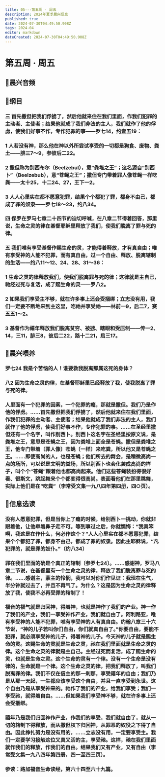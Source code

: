 ```yaml
---
title: 05---第五周 · 周五
description: 2024年夏季晨兴信息
published: true
date: 2024-07-30T04:49:50.908Z
tags: 2024-04
editor: markdown
dateCreated: 2024-07-30T04:49:50.908Z
---
```


# 第五周 · 周五
## 🎵晨兴音频

## 📖纲目

### 三    首先撒但把我们俘掳了，然后他就来住在我们里面，作我们犯罪的主动者、主使者；结果他就成了我们非法的主人，我们就作了他的俘虏，使我们好事不作，专作犯罪的事——罗七14，约壹五19：

### 1    人若没有神，那么他在神以外所尝试享受的一切都是狗食、废物、粪土——腓三7～9，参彼后二22。

### 2    撒但称为别西布尔（Beelzebul），意“粪堆之王”；这名源自“别西卜”（Beelzebub），意“苍蝇之王”；撒但专门带着罪人像苍蝇一样吃粪——太十25，十二24、27，王下一2。

### 3    人人心里实在都不愿意犯罪，结果个个都犯了罪，都身不由己，都成了罪的奴隶——罗七18～23，约八34。

### 四    保罗在罗马七章二十四节的迫切呼喊，在八章二节得着回答，那里说，生命之灵的律在基督耶稣里释放了我们，使我们脱离了罪与死的律。

### 五    我们唯有享受基督作赐生命的灵，才能得着释放，才有真自由；唯有享受神的人能不犯罪，而有真自由，过一个自由、释放、脱离辖制的生活——约八11～12、24、28、31～36：

### 1    生命之灵的律释放我们，使我们脱离罪与死的律；这律就是主自己，祂经过死与复活，成了赐生命的灵——罗八2。

### 2    如果我们享受主不够，就在许多事上还会受捆绑；立志没有用，我们一定要不断地来到主这里，吃祂并享受祂——林前一9，启二7，赛五五1～2。

### 3    基督作为禧年释放我们脱离贫穷、被掳、瞎眼和受压制——传一2、14，三11，腓三8，彼后二22，路十二21，启三17。

## 📖晨兴喂养

### 罗七24    我是个苦恼的人！谁要救我脱离那属这死的身体？

### 八2    因为生命之灵的律，在基督耶稣里已经释放了我，使我脱离了罪与死的律。

### 人里面有一个犯罪的因素，一个犯罪的瘾，那就是撒但。我们乃是作他的俘虏。……首先撒但把我们俘掳了，然后他就来住在我们里面，作我们犯罪的主动者、主使者；结果他就成了我们非法的主人，我们就作了他的俘虏，使我们好事不作，专作犯罪的事。……在圣经里撒但还有一个名字，叫作别西卜。别西卜这名字在圣经里按原文说，是粪堆之王，意思是苍蝇之王，因为粪堆上面全是苍蝇。撒但是粪堆之王，他专门带着〔罪人像〕苍蝇〔一样〕来吃粪，所以他又是苍蝇之王。……即使高尚的人，也是苍蝇；他们所去的舞会，是稍微高尚一点的场所，可以说是文明的粪场，所以别西卜也会化装成高尚的样子，叫个个“苍蝇”跟着他也都高尚起来。他们这些苍蝇装扮得很好看、很斯文，跳起舞来个个都变得很高尚。表面看他们在那里跳舞，实际上他们是在“吃粪”（李常受文集一九八四年第四册，四○页）。

## 📖信息选读

### 没有人愿意犯罪，但是当你上了瘾的时候，给别西卜一挑动，你就非跟着他，让他牵着鼻子走不可。等到事过之后，你就懊悔：“我真笨啊，我这是在作什么，何必作这个？”人人心里实在都不愿意犯罪，结果个个都犯了罪，都身不由己，都成了罪的奴隶。因此主耶稣说，“凡犯罪的，就是罪的奴仆。”（约八34）

### 罪在我们里面的确是个真正的辖制〔参罗七24〕。……感谢神，罗马八章二节说，在基督里有一个生命之灵的律，释放了我们脱离罪与死的律。……感谢主，蒙主的怜悯，我可以对你们作见证：我现在生气，半分钟就过去了，并且不再气了。为什么？这是因为生命之灵的律释放了我，使我不必再受罪的辖制了！

### 福音的福气就是归回神，得着神，也就是神作了我们的产业。神一作了我们的产业，我们一享受神作产业，我们就自由了。阿利路亚，唯有享受神的人能不犯罪，唯有享受神的人有真自由。约翰八章三十六节说，“神的儿子若叫你们自由，你们就真自由了。”你要自由，要能不犯罪，就必须享受神的儿子，得着神的儿子。今天神的儿子就是赐生命的灵。这赐生命的灵就是生命之灵，祂在我们里面就是生命之灵的律。这个生命之灵的律就是主自己。主经过死而复活，成了赐生命的灵，也就是生命之灵。这个生命的灵有一个律。没有一个生命是没有律的，生命就是一个律。这个生命之灵的律，把我们释放了，叫我们脱离罪的律。我们不仅在信主的那一刹那，享受禧年的自由；我们乃是从那一天起，一生都应该享受这个自由，并且一直享受到永世。这个自由乃是从享受神来的。祂作了我们的产业，给我们享受；我们一享受祂，就得着自由。……但如果我们享受神不够，就在许多事上还会受捆绑。

### 禧年乃是我们归回神作产业，作我们的享受，我们就自由了，就从一切的辖制下得释放，而从撒但权下归回神，从罪恶的奴役之下得了自由。因此挣扎努力是没有用的，……立志没有用，一定要享受主。我们一定要学习接触这位又真又活的主，享受祂。这样，祂在我们里面就作我们的释放，作我们的自由。结果我们又有产业，又有自由（李常受文集一九八四年第四册，四一至四三页）。

### 参读：路加福音生命读经，第六十四至六十九篇。
<!-- Google tag (gtag.js) -->
<script async src="https://www.googletagmanager.com/gtag/js?id=G-1P8709Z16T"></script>
<script>
  window.dataLayer = window.dataLayer || [];
  function gtag(){dataLayer.push(arguments);}
  gtag('js', new Date());

  gtag('config', 'G-1P8709Z16T');
</script>
